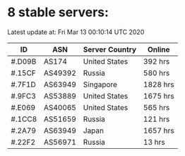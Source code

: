 # 8 stable servers:

Latest update at: Fri Mar 13 00:10:14 UTC 2020

| ID | ASN | Server Country | Online |
| -- | --- | -------------- | ------ |
| #.D09B | AS174 | United States | 392 hrs |
| #.15CF | AS49392 | Russia | 580 hrs |
| #.7F1D | AS63949 | Singapore | 1828 hrs |
| #.9FC3 | AS53889 | United States | 1675 hrs |
| #.E069 | AS40065 | United States | 565 hrs |
| #.1CC8 | AS51659 | Russia | 121 hrs |
| #.2A79 | AS63949 | Japan | 1657 hrs |
| #.22F2 | AS56971 | Russia | 13 hrs |

